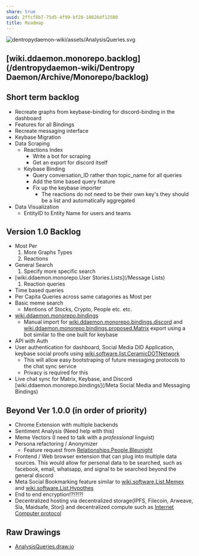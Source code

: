 ```yaml
---
share: true
uuid: 2ffcf8b7-75d5-4f99-bf20-10826df12580
title: Roadmap
---
```

![dentropydaemon-wiki/assets/AnalysisQueries.svg](/dentropydaemon-wiki/assets/AnalysisQueries.svg)

## [wiki.ddaemon.monorepo.backlog](/dentropydaemon-wiki/Dentropy Daemon/Archive/Monorepo/backlog)

## Short term backlog

* Recreate graphs from keybase-binding for discord-binding in the dashboard
* Features for all Bindings
* Recreate messaging interface
* Keybase Migration
* Data Scraping
  * Reactions Index
    * Write a bot for scraping
    * Get an export for discord itself
  * Keybase Binding
    * Query conversation_ID rather than topic_name for all queries
    * Add the time based query feature
    * Fix up the keybase importer
      * The reactions do not need to be their own key's they should be a list and automatically aggregated
* Data Visualization
  * EntityID to Entity Name for users and teams


## Version 1.0 Backlog

* Most Per
  1. More Graphs Types
  1. Reactions
* General Search
  1. Specify more specific search
* [wiki.ddaemon.monorepo.User Stories.Lists](/Message Lists)
  1. Reaction queries
* Time based queries
* Per Capita Queries across same catagories as Most per
* Basic meme search
  * Mentions of Stocks, Crypto, People etc. etc.
* [wiki.ddaemon.monorepo.bindings](/f7bb0565-90b9-4595-8154-8e5b20f853ca)
  * Manual import for [wiki.ddaemon.monorepo.bindings.discord](/1c376bfd-75ef-4c0d-9e23-3680653de55f) and [wiki.ddaemon.monorepo.bindings.proposed.Matrix](/dentropydaemon-wiki/Software/List/Matrix) export using a bot similar to the one built for keybase
* API with Auth
* User authentication for dashboard, Social Media DID Application, keybase social proofs using [wiki.software.list.CeramicDOTNetwork](/dentropydaemon-wiki/Software/List/Ceramic)
  * This will allow easy bootstraping of future messaging protocols to the chat sync service
  * Privacy is required for this
* Live chat sync for Matrix, Keybase, and Discord [wiki.ddaemon.monorepo.bindings](/Meta Social Media and Messaging Bindings)


## Beyond Ver 1.0.0 (in order of priority)

* Chrome Extension with multiple backends
* Sentiment Analysis (Need help with this)
* Meme Vectors (I need to talk with a *professional* linguist)
* Persona refactoring / Anonymizer
  * Feature request from [Relationships.People.Bleunight](/Bleunight)
* Frontend / Web browser extension that can plug into multiple data sources. This would allow for personal data to be searched, such as facebook, email, whatsapp, and signal to be searched beyond the general discord
* Meta Social Bookmarking feature similar to [wiki.software.List.Memex](/c6cc57b2-ed86-4f69-b656-c534988f6673) and [wiki.software.List.Hypothes](/dentropydaemon-wiki/Software/List/Hypothes)
* End to end encryption!?!?!?!
* Decentralized hosting via decentralized storage(IPFS, Filecoin, Arweave, Sia, Maidsafe, Storj) and decentralized compute such as [Internet Computer protocol](https://dfinity.org/)

## Raw Drawings

* [AnalysisQueries.draw.io](/./assets/diagrams/AnalysisQueries.drawio)